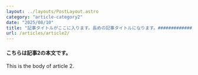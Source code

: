 ```yaml
---
layout: ../layouts/PostLayout.astro
category: "article-category2"
date: "2025/08/10"
title: "記事タイトルがここに入ります。長めの記事タイトルになります。#####################################################################"
url: /articles/article2/
---
```


#### こちらは記事2の本文です。
This is the body of article 2.
